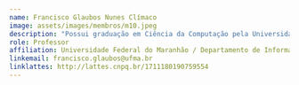 ```yaml
---
name: Francisco Glaubos Nunes Clímaco
image: assets/images/membros/m10.jpeg
description: "Possui graduação em Ciência da Computação pela Universidade Federal do Tocantins (2013), mestrado em Computação pela Universidade Federal Fluminense (2015) e doutorado em Engenharia de Sistemas e Computação pela Universidade Federal do Rio de Janeiro (2020). Atualmente é professor adjunto da Universidade Federal do Maranhão. Tem experiência na área de Ciência da Computação, com ênfase em Pesquisa Operacional, atuando principalmente nos seguintes temas: Otimização, Programação Linear e Não-Linear, Modelagem Matemática, Logística, e Transportes."
role: Professor
affiliation: Universidade Federal do Maranhão / Departamento de Informática
linkemail: francisco.glaubos@ufma.br
linklattes: http://lattes.cnpq.br/1711180190759554
---
```



